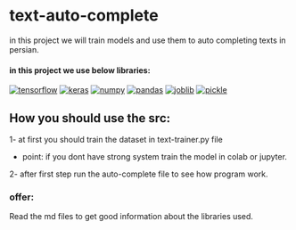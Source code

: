 # text-auto-complete
in this project we will train models and use them to auto completing texts in persian.

#### in this project we use below libraries: 
<a href="https://github.com/maskiiw"><img alt="tensorflow" src="https://img.shields.io/badge/tensorflow-FF6F00?style=for-the-badge&logo=tensorflow&logoColor=f5f5f5"></a>
<a href="https://github.com/maskiiw"><img alt="keras" src="https://img.shields.io/badge/keras-D00000?style=for-the-badge&logo=keras&logoColor=f5f5f5"></a>
<a href="https://github.com/maskiiw"><img alt="numpy" src="https://img.shields.io/badge/numpy-013243?style=for-the-badge&logo=numpy&logoColor=f5f5f5"></a>
<a href="https://github.com/maskiiw"><img alt="pandas" src="https://img.shields.io/badge/pandas-150458?style=for-the-badge&logo=pandas&logoColor=f5f5f5"></a>
<a href="https://github.com/maskiiw"><img alt="joblib" src="https://img.shields.io/badge/joblib-D3FB52?style=for-the-badge"></a>
<a href="https://github.com/maskiiw"><img alt="pickle" src="https://img.shields.io/badge/pickle-139C5A?style=for-the-badge"></a>

## How you should use the src:
1- at first you should train the dataset in text-trainer.py file 
  - point: if you dont have strong system train the model in colab or jupyter.

2- after first step run the auto-complete file to see how program work.

### offer: 
Read the md files to get good information about the libraries used.
